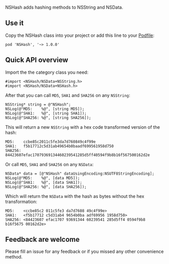 NSHash adds hashing methods to NSString and NSData.

## Use it

Copy the NSHash class into your project or add this line to your [Podfile](http://cocoapods.org/):

	pod 'NSHash', '~> 1.0.0'

## Quick API overview

Import the the category class you need:

	#import <NSHash/NSData+NSString.h>
	#import <NSHash/NSData+NSHash.h>

After that you can call `MD5`, `SHA1` and `SHA256` on any `NSString`:

	NSString* string = @"NSHash";
	NSLog(@"MD5:    %@", [string MD5]);
	NSLog(@"SHA1:   %@", [string SHA1]);
	NSLog(@"SHA256: %@", [string SHA256]);

This will return a new `NSString` with a hex code transformed version of the hash:

	MD5:    ccbe85c2011c5fe3da7d760849c4f99e
	SHA1:   f5b17712c5d31ab49654b0baadf699561958d750
	SHA256: 84423607efac17079369134460239541285d5ff40594f9b8b16f567500162d2e

Or call `MD5`, `SHA1` and `SHA256` on any `NSData`:

	NSData* data = [@"NSHash" dataUsingEncoding:NSUTF8StringEncoding];
	NSLog(@"MD5:    %@", [data MD5]);
	NSLog(@"SHA1:   %@", [data SHA1]);
	NSLog(@"SHA256: %@", [data SHA256]);

Which will return the `NSData` with the hash as bytes without the hex transformation:

	MD5:    <ccbe85c2 011c5fe3 da7d7608 49c4f99e>
	SHA1:   <f5b17712 c5d31ab4 9654b0ba adf69956 1958d750>
	SHA256: <84423607 efac1707 93691344 60239541 285d5ff4 0594f9b8 b16f5675 00162d2e>

## Feedback are welcome

Please fill an issue for any feedback or if you missed any other convenience method.
